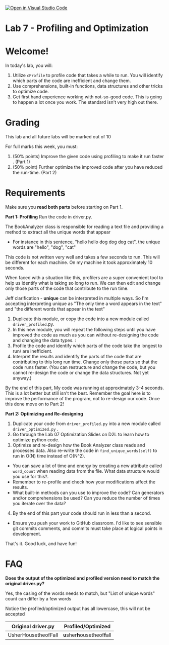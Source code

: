 [![Open in Visual Studio Code](https://classroom.github.com/assets/open-in-vscode-718a45dd9cf7e7f842a935f5ebbe5719a5e09af4491e668f4dbf3b35d5cca122.svg)](https://classroom.github.com/online_ide?assignment_repo_id=12663489&assignment_repo_type=AssignmentRepo)
# **Lab 7 - Profiling and Optimization**

# **Welcome!**

In today's lab, you will:

1. Utilize `cProfile` to profile code that takes a while to run. You will identify which parts of the code are inefficient and change them.
2. Use comprehensions, built-in functions, data structures and other tricks to optimize code.
3. Get first hand experience working with not-so-good code. This is going to happen a lot once you work. The standard isn't very high out there.

# **Grading**

This lab and all future labs will be marked out of 10

For full marks this week, you must:

1. (50% points) Improve the given code using profiling to make it run faster . (Part 1)
2. (50% point) Further optimize the improved code after you have reduced the run-time. (Part 2)

# **Requirements**

Make sure you **read both parts** before starting on Part 1.

**Part 1: Profiling**
Run the code in driver.py.

The BookAnalyzer class is responsible for reading a text file and providing a method to extract all the unique words that appear

- For instance in this sentence, "hello hello dog dog dog cat", the unique words are "hello", "dog", "cat"

This code is not written very well and takes a few seconds to run. This will be different for each machine. On my machine it took approximately 10 seconds.

When faced with a situation like this, profilers are a super convenient tool to help us identify what is taking so long to run. We can then edit and change only those parts of the code that contribute to the run time.

Jeff clarification - **unique** can be interpreted in multiple ways. So I'm accepting interpreting unique as "The only time a word appears in the text" and "the different words that appear in the text"

1. Duplicate this module, or copy the code into a new module called `driver_profiled`.py.
2. In this new module, you will repeat the following steps until you have improved the code as much as you can without re-designing the code and changing the data types. :
  1. Profile the code and identify which parts of the code take the longest to run/ are inefficient.
  2. Interpret the results and identify the parts of the code that are contributing to this long run time. Change only those parts so that the code runs faster. (You can restructure and change the code, but you cannot re-design the code or change the data structures. Not yet anyway.)

By the end of this part, My code was running at approximately 3-4 seconds. This is a lot better but still isn't the best. Remember the goal here is to improve the performance of the program, not to re-design our code. Once this done move on to Part 2!

**Part 2: Optimizing and Re-designing**

1. Duplicate your code from `driver_profiled.py` into a new module called `driver_optimized.py` .
2. Go through the Lab 07 Optimization Slides on D2L to learn how to optimize python code.
3. Optimize and re-design how the Book Analyzer class reads and processes data. Also re-write the code in `find_unique_words(self)` to run in O(N) time instead of O(N^2).
  - You can save a lot of time and energy by creating a new attribute called `word_count` when reading data from the file. What data structure would you use for this?.
  - Remember to re-profile and check how your modifications affect the results.
  - What built-in methods can you use to improve the code? Can generators and/or comprehensions be used? Can you reduce the number of times you iterate over the data?
4. By the end of this part your code should run in less than a second.

- Ensure you push your work to GitHub classroom. I'd like to see sensible git commits comments, and commits must take place at logical points in development.

That's it. Good luck, and have fun!

# **FAQ**

**Does the output of the optimized and profiled version need to match the original driver.py?**

Yes, the casing of the words needs to match, but "List of unique words" count can differ by a few words

Notice the profiled/optimized output has all lowercase, this will not be accepted

| Original driver.py | Profiled/Optimized |
| --- | --- |
| UsherHousetheofFall | **u**sher**h**ousetheof**f**all |

